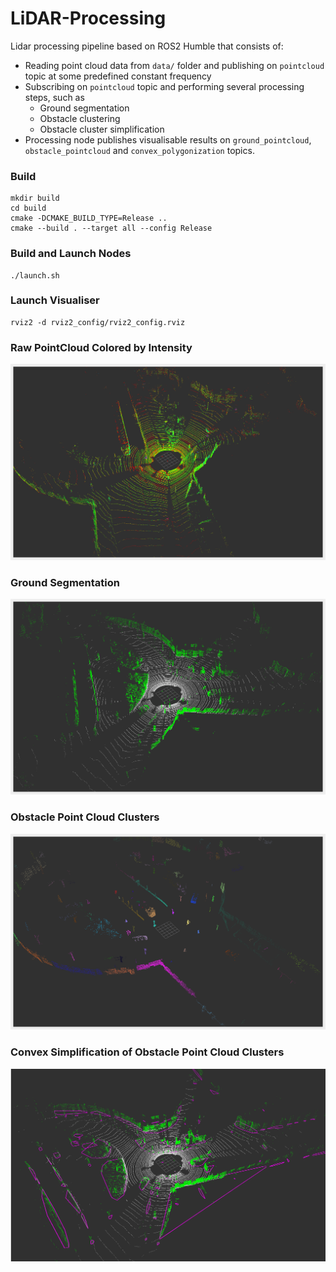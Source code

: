 # LiDAR-Processing
Lidar processing pipeline based on ROS2 Humble that consists of:
* Reading point cloud data from `data/` folder and publishing on `pointcloud` topic at some predefined constant frequency
* Subscribing on `pointcloud` topic and performing several processing steps, such as 
    * Ground segmentation
    * Obstacle clustering
    * Obstacle cluster simplification
* Processing node publishes visualisable results on `ground_pointcloud`, `obstacle_pointcloud` and `convex_polygonization` topics.

### Build
```
mkdir build
cd build
cmake -DCMAKE_BUILD_TYPE=Release .. 
cmake --build . --target all --config Release
```

### Build and Launch Nodes
```
./launch.sh
```

### Launch Visualiser
```
rviz2 -d rviz2_config/rviz2_config.rviz 
```
### Raw PointCloud Colored by Intensity
![image1](https://github.com/YevgeniyEngineer/LiDAR-Processing/blob/main/images/cloud_capture.png)

### Ground Segmentation
![image2](https://github.com/YevgeniyEngineer/LiDAR-Processing/blob/main/images/ground_segmentation.png)

### Obstacle Point Cloud Clusters
![image3](https://github.com/YevgeniyEngineer/LiDAR-Processing/blob/main/images/euclidean_clustering.png)

### Convex Simplification of Obstacle Point Cloud Clusters
![image4](https://github.com/YevgeniyEngineer/LiDAR-Processing/blob/main/images/polygonization.png)
